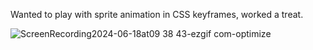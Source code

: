 Wanted to play with sprite animation in CSS keyframes, worked a treat. 

![ScreenRecording2024-06-18at09 38 43-ezgif com-optimize](https://github.com/electricdreammachine/opening-stage/assets/42078169/5b0ed0a9-4cae-449a-bf31-3ae7c9c0f80b)
